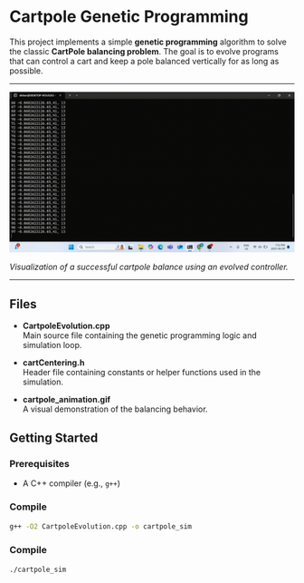 # Cartpole Genetic Programming

This project implements a simple **genetic programming** algorithm to solve the classic **CartPole balancing problem**. The goal is to evolve programs that can control a cart and keep a pole balanced vertically for as long as possible.

---

![Cartpole Animation](cartpole_animation.gif)

*Visualization of a successful cartpole balance using an evolved controller.*

---

## Files

- **CartpoleEvolution.cpp**  
  Main source file containing the genetic programming logic and simulation loop.

- **cartCentering.h**  
  Header file containing constants or helper functions used in the simulation.

- **cartpole_animation.gif**  
  A visual demonstration of the balancing behavior.

## Getting Started

### Prerequisites

- A C++ compiler (e.g., `g++`)

### Compile

```bash
g++ -O2 CartpoleEvolution.cpp -o cartpole_sim
```

### Compile
```bash
./cartpole_sim
```
